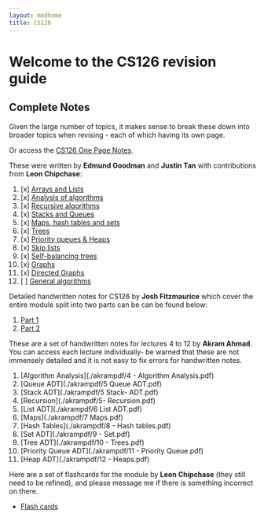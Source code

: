 ```yaml
---
layout: modhome
title: CS126
---
```


# Welcome to the CS126 revision guide


## Complete Notes

Given the large number of topics, it makes sense to break these down into
broader topics when revising - each of which having its own page.

Or access the [CS126 One Page Notes](opnotes).

These were written by **Edmund Goodman** and **Justin Tan** with contributions from **Leon Chipchase**:

1. [x] [Arrays and Lists](part1)
2. [x] [Analysis of algorithms](part2)
3. [x] [Recursive algorithms](part3)
4. [x] [Stacks and Queues](part4)
5. [x] [Maps, hash tables and sets](part5)
6. [x] [Trees](part6)
7. [x] [Priority queues & Heaps](part7)
8. [x] [Skip lists](part9)
9.  [x] [Self-balancing trees](part10)
10. [x] [Graphs](part11)
11. [x] [Directed Graphs](digraphs)
12. [ ] [General algorithms](part12)



Detailed handwritten notes for CS126 by **Josh Fitzmaurice** which cover the entire module split into two parts can be can be found below:

1. [Part 1](./cs126-notes-1.pdf)
2. [Part 2](./cs126-notes-2.pdf)

These are a set of handwritten notes for lectures 4 to 12 by **Akram Ahmad**. You can access each lecture individually- be warned that these are not immensely detailed and it is not easy to fix errors for handwritten notes.

1. [Algorithm Analysis](./akrampdf/4 - Algorithm Analysis.pdf)
2. [Queue ADT](./akrampdf/5 Queue ADT.pdf)
3. [Stack ADT](./akrampdf/5 Stack- ADT.pdf)
4. [Recursion](./akrampdf/5- Recursion.pdf)
5. [List ADT](./akrampdf/6 List ADT.pdf)
6. [Maps](./akrampdf/7 Maps.pdf)
7. [Hash Tables](./akrampdf/8 - Hash tables.pdf)
8. [Set ADT](./akrampdf/9 - Set.pdf)
9. [Tree ADT](./akrampdf/10 - Trees.pdf)
10. [Priority Queue ADT](./akrampdf/11 - Priority Queue.pdf)
11. [Heap ADT](./akrampdf/12 - Heaps.pdf)

Here are a set of flashcards for the module by **Leon Chipchase** (they still need to be refined), and please message me if there is something incorrect on there.

- [Flash cards](https://quizlet.com/_99y5l2?x=1jqt&i=18al03)
